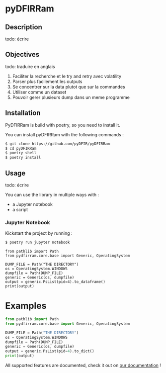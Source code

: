 # pyDFIRRam

## Description

todo: écrire

## Objectives

todo: traduire en anglais

1. Faciliter la recherche et le try and retry avec volatility
2. Parser plus facilement les outputs
3. Se concentrer sur la data plutot que sur la commandes
4. Utiliser comme un dataset
5. Pouvoir gerer plusieurs dump dans un meme programme

## Installation
PyDFIRRam is build with poetry, so you need to install it.

You can install pyDFIRRam with the following commands :

```bash
$ git clone https://github.com/pyDFIR/pyDFIRRam
$ cd pyDFIRRam
$ poetry shell
$ poetry install
```

## Usage

todo: écrire

You can use the library in multiple ways with :
- a Jupyter notebook
- a script


### Jupyter Notebook

Kickstart the project by running :

```bash
$ poetry run jupyter notebook
```

```Jupyter
from pathlib import Path
from pydfirram.core.base import Generic, OperatingSystem

DUMP_FILE = Path("THE DIRECTORY")
os = OperatingSystem.WINDOWS
dumpfile = Path(DUMP_FILE)
generic = Generic(os, dumpfile)
output = generic.PsList(pid=4).to_dataframe()
print(output)
```

# Examples

```python
from pathlib import Path
from pydfirram.core.base import Generic, OperatingSystem

DUMP_FILE = Path("THE DIRECTORY")
os = OperatingSystem.WINDOWS
dumpfile = Path(DUMP_FILE)
generic = Generic(os, dumpfile)
output = generic.PsList(pid=4).to_dict()
print(output)
```

All supported features are documented, check it out on [our documentation](todo) !
